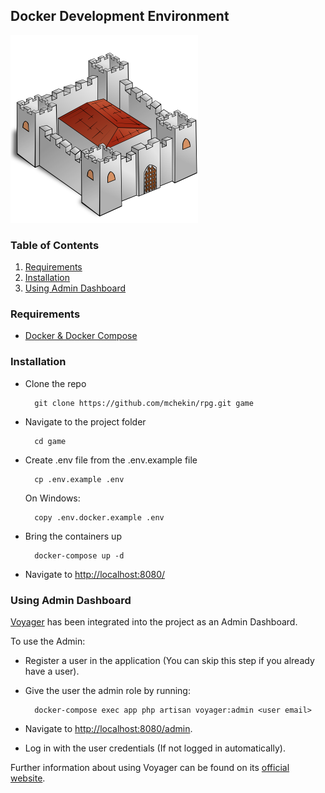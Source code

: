 ## Docker Development Environment

![](https://raw.githubusercontent.com/mchekin/rpg/f19c452aefcbd028c7db521bd50d1cec5995b137/public/images/locations/Fortress-300px.png)

### Table of Contents

1. [Requirements](#requirments)
2. [Installation](#installation)
4. [Using Admin Dashboard](#usingadmindashboard)

<a name="requirements"></a>
### Requirements
- [Docker & Docker Compose](https://www.docker.com/get-started)

<a name="installation"></a>
### Installation
- Clone the repo

        git clone https://github.com/mchekin/rpg.git game

- Navigate to the project folder

        cd game
        
- Create .env file from the .env.example file

        cp .env.example .env
  
  On Windows:

        copy .env.docker.example .env

- Bring the containers up

        docker-compose up -d

- Navigate to [http://localhost:8080/](http://localhost/8080)

<a name="usingadmindashboard"></a>
### Using Admin Dashboard
[Voyager](https://laravelvoyager.com/) has been integrated into the project as an Admin Dashboard.

To use the Admin:

- Register a user in the application (You can skip this step if you already have a user).
- Give the user the admin role by running:

        docker-compose exec app php artisan voyager:admin <user email>
        
- Navigate to [http://localhost:8080/admin](http://localhost:8080/admin).
- Log in with the user credentials (If not logged in automatically).

Further information about using Voyager can be found on its [official website](https://laravelvoyager.com/).

